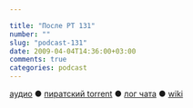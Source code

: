 ```yaml
---

title: "После РТ 131"
number: ""
slug: "podcast-131"
date: 2009-04-04T14:36:00+03:00
comments: true
categories: podcast
---
```

[аудио](http://cdn.radio-t.com/rt131post.mp3) ● [пиратский torrent](http://pirates.radio-t.com/torrents/rt131post.mp3.torrent) ● [лог чата](http://chat.radio-t.com/logs/radio-t-131.html) ● [wiki](http://wiki.radio-t.com/%D0%9F%D0%BE%D1%81%D0%BB%D0%B5_%D0%A0%D0%A2_131)<audio src="http://cdn.radio-t.com/rt131post.mp3" preload="none">
